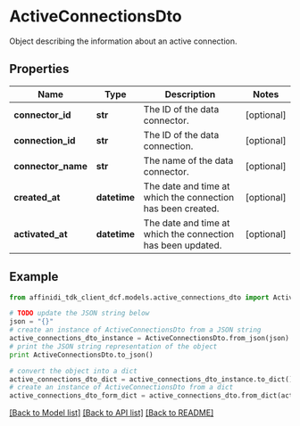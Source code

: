 # ActiveConnectionsDto

Object describing the information about an active connection.

## Properties

| Name               | Type         | Description                                                 | Notes      |
| ------------------ | ------------ | ----------------------------------------------------------- | ---------- |
| **connector_id**   | **str**      | The ID of the data connector.                               | [optional] |
| **connection_id**  | **str**      | The ID of the data connection.                              | [optional] |
| **connector_name** | **str**      | The name of the data connector.                             | [optional] |
| **created_at**     | **datetime** | The date and time at which the connection has been created. | [optional] |
| **activated_at**   | **datetime** | The date and time at which the connection has been updated. | [optional] |

## Example

```python
from affinidi_tdk_client_dcf.models.active_connections_dto import ActiveConnectionsDto

# TODO update the JSON string below
json = "{}"
# create an instance of ActiveConnectionsDto from a JSON string
active_connections_dto_instance = ActiveConnectionsDto.from_json(json)
# print the JSON string representation of the object
print ActiveConnectionsDto.to_json()

# convert the object into a dict
active_connections_dto_dict = active_connections_dto_instance.to_dict()
# create an instance of ActiveConnectionsDto from a dict
active_connections_dto_form_dict = active_connections_dto.from_dict(active_connections_dto_dict)
```

[[Back to Model list]](../README.md#documentation-for-models) [[Back to API list]](../README.md#documentation-for-api-endpoints) [[Back to README]](../README.md)
